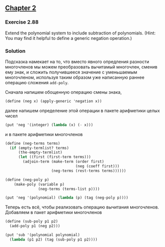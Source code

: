 ## [Chapter 2](../index.md#2-Building-Abstractions-with-Data)

### Exercise 2.88

Extend the polynomial system to include subtraction of polynomials. (Hint: You may find it helpful to define a generic negation operation.)

### Solution

Подсказка намекает на то, что вместо явного опредления разности многочленов мы можем преобразовать вычитамый многочлен, сменив ему знак, и сложить получившееся значение с уменьшаемым многочленом, используя таким образом уже написанную раннее операцию сложения `add-poly`.

Сначала напишем обощенную операцию смены знака,

```scheme
(define (neg x) (apply-generic 'negation x))
```

далее напишем определение этой операции в пакете арифметики целых чисел

```scheme
(put 'neg '(integer) (lambda (x) (- x)))
```

и в пакете арифметики многочленов

```scheme
(define (neg-terms terms)
  (if (empty-termlist? terms)
      (the-empty-termlist)
      (let ((first (first-term terms)))
        (adjoin-term (make-term (order first)
                                (neg (coeff first)))
                     (neg-terms (rest-terms terms))))))

(define (neg-poly p)
    (make-poly (variable p)
               (neg-terms (terms-list p))))

(put 'neg '(polynomial) (lambda (p) (tag (neg-poly p))))
```

Теперь есть всё, чтобы реализовать операцию вычитания многочленов. Добавляем в пакет арифметики многочленов

```scheme
(define (sub-poly p1 p2)
  (add-poly p1 (neg p2)))

(put 'sub '(polynomial polynomial)
  (lambda (p1 p2) (tag (sub-poly p1 p2))))
```

